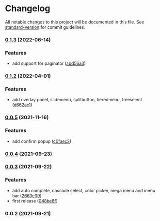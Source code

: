 # Changelog

All notable changes to this project will be documented in this file. See [standard-version](https://github.com/conventional-changelog/standard-version) for commit guidelines.

### [0.1.3](https://github.com/maitrungduc1410/primeng-shadowdom-directives/compare/v0.1.2...v0.1.3) (2022-06-14)


### Features

* add support for paginator ([abd56a3](https://github.com/maitrungduc1410/primeng-shadowdom-directives/commit/abd56a342075a5b6438f16b5cef0f893d55c59b3))

### [0.1.2](https://github.com/maitrungduc1410/primeng-shadowdom-directives/compare/v0.0.5...v0.1.2) (2022-04-01)


### Features

* add overlay panel, slidemenu, splitbutton, tieredmenu, treeselect ([d662ac1](https://github.com/maitrungduc1410/primeng-shadowdom-directives/commit/d662ac15c1248e311ab80539e229f811261d1b72))

### [0.0.5](https://github.com/maitrungduc1410/primeng-shadowdom-directives/compare/v0.0.4...v0.0.5) (2021-11-16)


### Features

* add confirm popup ([c0faec2](https://github.com/maitrungduc1410/primeng-shadowdom-directives/commit/c0faec29b49b109619e1be0f8d5ff2ea8e80b433))

### [0.0.4](https://github.com/maitrungduc1410/primeng-shadowdom-directives/compare/v0.0.3...v0.0.4) (2021-09-23)

### [0.0.3](https://github.com/maitrungduc1410/primeng-shadowdom-directives/compare/v0.0.2...v0.0.3) (2021-09-22)


### Features

* add auto complete, cascade select, color picker, mega menu and menu bar ([2663e09](https://github.com/maitrungduc1410/primeng-shadowdom-directives/commit/2663e0943ccdc9aee5c8861f3beea5234cd72e1e))
* first release ([048be8f](https://github.com/maitrungduc1410/primeng-shadowdom-directives/commit/048be8fb58e74e8191cf55fd8ec78c09ea64baae))

### 0.0.2 (2021-09-21)

